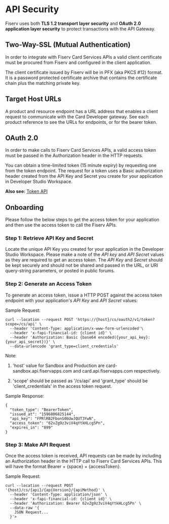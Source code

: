 # API Security

Fiserv uses both **TLS 1.2 transport layer security** and **OAuth 2.0 application layer security** to protect transactions with the API Gateway.

## Two-Way-SSL (Mutual Authentication)
In order to integrate with Fiserv Card Services APIs a valid client certificate must be procured from Fiserv and configured in the client application.

The client certificate issued by Fiserv will be in PFX (aka PKCS #12) format. It is a password protected certificate archive that contains the certificate chain plus the matching private key.

## Target Host URLs
A product and resource endpoint has a URL address that enables a client request to communicate with the Card Developer gateway. See each product reference to see the URLs for endpoints, or for the bearer token.

## OAuth 2.0
In order to make calls to Fiserv Card Services APIs, a valid access token must be passed in the Authorization header in the HTTP requests.

You can obtain a time-limited token (15 minute expiry) by requesting one from the token endpoint.  The request for a token uses a Basic authorization header created from the API Key and Secret you create for your application in Developer Studio Workspace.

**Also see:** [Token API](?path=/docs/gettingstarted/access-tokens.md)

## Onboarding

Please follow the below steps to get the access token for your application and then use the access token to call the Fiserv APIs.

### Step 1: Retrieve API Key and Secret

Locate the unique API Key you created for your application in the Developer Studio Workspace. Please make a note of the _API key_ and _API Secret_ values as they are required to get an access token. The _API Key_ and _Secret_ should be kept securely and should not be shared and passed in the URL, or URI query-string parameters, or posted in public forums.

### Step 2: Generate an Access Token

To generate an access token, issue a HTTP POST against the access token endpoint with your application's _API Key_ and _API Secret_ values:

Sample Request:

```
curl --location --request POST 'https://{host}/cs/oauth2/v1/token?scope=/cs/api' \
  --header 'Content-Type: application/x-www-form-urlencoded'\
  --header 'x-fapi-financial-id: {client id}' \
  --header 'Authorization: Basic {base64 encoded({your_api_key}:{your_api_secret})}' \
  --data-urlencode 'grant_type=client_credentials'
```

Note:

1. 'host' value for Sandbox and Production are card-sandbox.api.fiservapps.com and card.api.fiservapps.com respectively.

2. 'scope' should be passed as '/cs/api' and 'grant_type' should be 'client_credentials' in the access token request.

Sample Response:

```
{
  "token_type": "BearerToken",
  "issued_at": "1596806825144",
  "api_key": "FPRlRB2FbonS0bUwJQUT3YwN",
  "access_token": "62vZg9z3viV4qYtkHLcg5Pn",
  "expires_in": "899"
}
```

### Step 3: Make API Request

Once the access token is received, API requests can be made by including an Authorization header in the HTTP call to Fiserv Card Services APIs. This will have the format Bearer + {space} + {accessToken}.

Sample Request:

```
curl --location --request POST '{host}/cs/{api}/{apiVersion}/{apiMethod}' \
  --header 'Content-Type: application/json' \
  --header 'x-fapi-financial-id: {client id}' \
  --header 'Authorization: Bearer 62vZg9z3viV4qYtkHLcg5Pn' \
  --data-raw '{
    JSON Request...
  }'>
```
